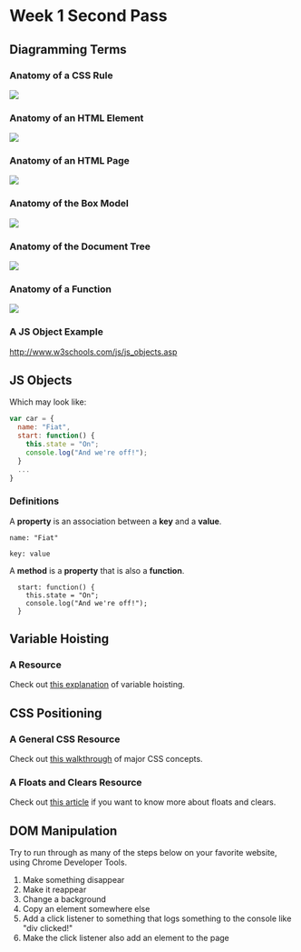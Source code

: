 # Week 1 Second Pass

## Diagramming Terms

### Anatomy of a CSS Rule

![](http://dabrook.org/assets/images/uploads/Basic-Anatomy-of-a-CSS-Rule1.png)

### Anatomy of an HTML Element

![](http://dabrook.org/assets/images/uploads/Basic-Anatomy-of-XHTML-Elements.png)

### Anatomy of an HTML Page

![](http://dabrook.org/assets/images/uploads/Basic-Anatomy-of-an-XMTL-Page.png)

### Anatomy of the Box Model

![](http://dabrook.org/assets/images/uploads/Box-Model.png)

### Anatomy of the Document Tree

![](http://dabrook.org/assets/images/uploads/Simple-Document-Tree.png)

### Anatomy of a Function

![](http://2.bp.blogspot.com/-ufCRU4O4_4A/U98qa26fPkI/AAAAAAAAUTM/fd1UOLBnW44/s1600/Screen+Shot+2014-08-03+at+11.38.19+PM.png)

### A JS Object Example

http://www.w3schools.com/js/js_objects.asp

## JS Objects

Which may look like:

```javascript
var car = {
  name: "Fiat",
  start: function() {
    this.state = "On";
    console.log("And we're off!");
  }
  ...
}
```

### Definitions

A **property** is an association between a **key** and a **value**.

`name: "Fiat"`

`key: value`

A **method** is a **property** that is also a **function**.

```
  start: function() {
    this.state = "On";
    console.log("And we're off!");
  }
```

## Variable Hoisting

### A Resource

Check out [this explanation](https://www.w3schools.com/js/js_hoisting.asp) of variable hoisting.

## CSS Positioning

### A General CSS Resource

Check out [this walkthrough](http://adamschwartz.co/magic-of-css/) of major CSS concepts.

### A Floats and Clears Resource

Check out [this article](https://css-tricks.com/all-about-floats/) if you want to know more about floats and clears.

## DOM Manipulation

Try to run through as many of the steps below on your favorite website, using Chrome Developer Tools.

1. Make something disappear
2. Make it reappear
3. Change a background
4. Copy an element somewhere else
5. Add a click listener to something that logs something to the console like "div clicked!"
6. Make the click listener also add an element to the page
